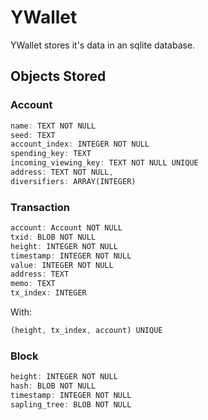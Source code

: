 # YWallet

YWallet stores it's data in an sqlite database.

## Objects Stored

### Account

```rust
name: TEXT NOT NULL
seed: TEXT
account_index: INTEGER NOT NULL
spending_key: TEXT
incoming_viewing_key: TEXT NOT NULL UNIQUE
address: TEXT NOT NULL,
diversifiers: ARRAY(INTEGER)
```

### Transaction

```rust
account: Account NOT NULL
txid: BLOB NOT NULL
height: INTEGER NOT NULL
timestamp: INTEGER NOT NULL
value: INTEGER NOT NULL
address: TEXT
memo: TEXT
tx_index: INTEGER
```

With:

```rust
(height, tx_index, account) UNIQUE
```

### Block

```rust
height: INTEGER NOT NULL
hash: BLOB NOT NULL
timestamp: INTEGER NOT NULL
sapling_tree: BLOB NOT NULL
```
